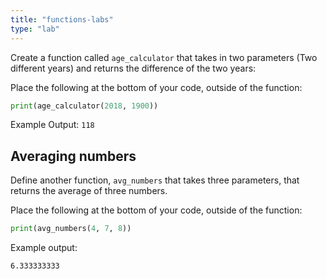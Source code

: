 ```yaml
---
title: "functions-labs"
type: "lab"
---
```

Create a function called `age_calculator` that takes in two parameters (Two different years) and returns the difference of the two years:

Place the following at the bottom of your code, outside of the function:
```python
print(age_calculator(2018, 1900))
```
Example Output:
`118`

## Averaging numbers

Define another function, `avg_numbers` that takes three parameters, that returns the average of three numbers.

Place the following at the bottom of your code, outside of the function:
```python
print(avg_numbers(4, 7, 8))
```
Example output:
```
6.333333333
```